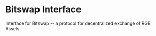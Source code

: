 # Bitswap Interface

Interface for Bitswap -- a protocol for decentralized exchange of RGB Assets


